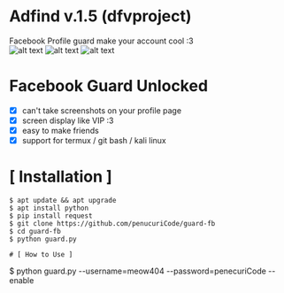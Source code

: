 # Adfind v.1.5 (dfvproject)

Facebook Profile guard make your account cool :3<br>
![alt text](https://img.shields.io/badge/Coded-penecuriCode-blue.svg)
![alt text](https://img.shields.io/badge/Size-143.00KB-yellow.svg)
![alt text](https://img.shields.io/badge/Python-3-green.svg)

# Facebook Guard Unlocked
- [x] can't take screenshots on your profile page
- [x] screen display like VIP :3
- [x] easy to make friends
- [x] support for termux / git bash / kali linux

# [ Installation ]
```
$ apt update && apt upgrade
$ apt install python
$ pip install request
$ git clone https://github.com/penucuriCode/guard-fb
$ cd guard-fb
$ python guard.py

# [ How to Use ]
```
$ python guard.py --username=meow404 --password=penecuriCode --enable